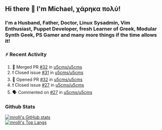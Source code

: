 ## Hi there 👋 I'm Michael, χάρηκα πολύ!

<!--
**mrolli/mrolli** is a ✨ _special_ ✨ repository because its `README.md` (this file) appears on your GitHub profile.

Here are some ideas to get you started:

- 🔭 I’m currently working on ...
- 🌱 I’m currently learning ...
- 👯 I’m looking to collaborate on ...
- 🤔 I’m looking for help with ...
- 💬 Ask me about ...
- 📫 How to reach me: ...
- 😄 Pronouns: ...
- ⚡ Fun fact: ...
-->

### I'm a Husband, Father, Doctor, Linux Sysadmin, Vim Enthusiast, Puppet Developer, fresh Learner of Greek, Modular Synth Geek, PS Gamer and many more things if the time allows it!

### :zap: Recent Activity

<!--START_SECTION:activity-->
1. 🎉 Merged PR [#32](https://github.com/u5cms/u5cms/pull/32) in [u5cms/u5cms](https://github.com/u5cms/u5cms)
2. ❗️ Closed issue [#31](https://github.com/u5cms/u5cms/issues/31) in [u5cms/u5cms](https://github.com/u5cms/u5cms)
3. 💪 Opened PR [#32](https://github.com/u5cms/u5cms/pull/32) in [u5cms/u5cms](https://github.com/u5cms/u5cms)
4. ❗️ Closed issue [#27](https://github.com/u5cms/u5cms/issues/27) in [u5cms/u5cms](https://github.com/u5cms/u5cms)
5. 🗣 Commented on [#27](https://github.com/u5cms/u5cms/issues/27) in [u5cms/u5cms](https://github.com/u5cms/u5cms)
<!--END_SECTION:activity-->

### Github Stats
[![mrolli's GitHub stats](https://github-readme-stats.vercel.app/api?username=mrolli&count_private=true&show_icons=true&theme=onedark)](https://github.com/anuraghazra/github-readme-stats)  
[![mrolli's Top Langs](https://github-readme-stats.vercel.app/api/top-langs/?username=mrolli&count_private=true&theme=onedark&hide=c%2B%2B,c,html,cmake,makefile&layout=compact)](https://github.com/anuraghazra/github-readme-stats)
